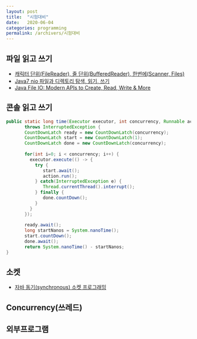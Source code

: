 ```yaml
---
layout: post
title:  "시험대비"
date:   2020-06-04
categories: programming
permalink: /archivers/시험대비
---
```


## 파일 읽고 쓰기
- [캐릭터 단위(FileReader), 줄 단위(BufferedReader), 한번에(Scanner, Files)](https://jeong-pro.tistory.com/69)
- [Java7 nio 파일과 디렉토리 탐색, 읽기, 쓰기](http://blog.naver.com/PostView.nhn?blogId=minis24&logNo=220686733911&parentCategoryNo=&categoryNo=82&viewDate=&isShowPopularPosts=false&from=postView)
- [Java File IO: Modern APIs to Create, Read, Write & More](https://www.marcobehler.com/guides/java-files)
## 콘솔 읽고 쓰기
```java
public static long time(Executor executor, int concurrency, Runnable action)
       throws InterruptedException {
       CountDownLatch ready = new CountDownLatch(concurrency);
       CountDownLatch start = new CountDownLatch(1);
       CountDownLatch done = new CountDownLatch(concurrency);
       
       for(int i=0; i < concurrency; i++) {
         executor.execute(() -> {
           try {
              start.await();
              action.run();
           } catch(InterruptedException e) {
              Thread.currentThread().interrupt();
           } finally {
              done.countDown();
           }
         }
       });
       
       ready.await();
       long startNanos = System.nanoTime();
       start.countDown();
       done.await();
       return System.nanoTime() - startNanos;
}
```
## 소켓
- [자바 동기(synchronous) 소켓 프로그래밍](https://jdm.kr/blog/154)
## Concurrency(쓰레드)

## 외부프로그램
